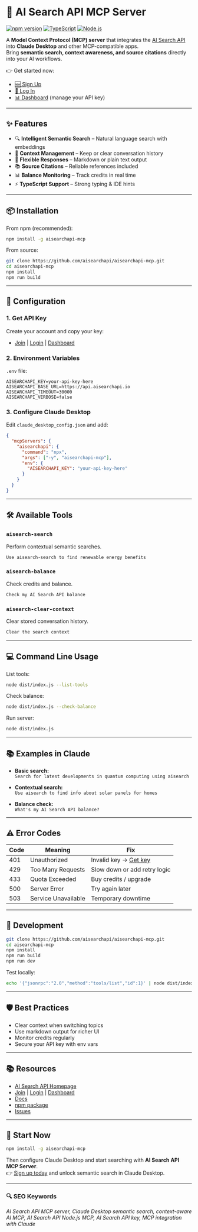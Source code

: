 # 🤖 AI Search API MCP Server

[![npm version](https://badge.fury.io/js/aisearchapi-mcp.svg)](https://www.npmjs.com/package/aisearchapi-mcp)
[![TypeScript](https://img.shields.io/badge/%3C%2F%3E-TypeScript-%230074c1.svg)](http://www.typescriptlang.org/)
[![Node.js](https://img.shields.io/badge/Node.js-18%2B-339933.svg?logo=node.js&logoColor=white)](https://nodejs.org/)

A **Model Context Protocol (MCP) server** that integrates the [AI Search API](https://aisearchapi.io/) into **Claude Desktop** and other MCP-compatible apps.  
Bring **semantic search, context awareness, and source citations** directly into your AI workflows.

👉 Get started now:  
- [🆕 Sign Up](https://app.aisearchapi.io/join)  
- [🔑 Log In](https://app.aisearchapi.io/login)  
- [📊 Dashboard](https://app.aisearchapi.io/dashboard) (manage your API key)  

---

## ✨ Features

- 🔍 **Intelligent Semantic Search** – Natural language search with embeddings  
- 💬 **Context Management** – Keep or clear conversation history  
- 📝 **Flexible Responses** – Markdown or plain text output  
- 📚 **Source Citations** – Reliable references included  
- 📊 **Balance Monitoring** – Track credits in real time  
- ⚡ **TypeScript Support** – Strong typing & IDE hints  

---

## 📦 Installation

From npm (recommended):  
```bash
npm install -g aisearchapi-mcp
```

From source:  
```bash
git clone https://github.com/aisearchapi/aisearchapi-mcp.git
cd aisearchapi-mcp
npm install
npm run build
```

---

## 🔑 Configuration

### 1. Get API Key  
Create your account and copy your key:  
- [Join](https://app.aisearchapi.io/join) | [Login](https://app.aisearchapi.io/login) | [Dashboard](https://app.aisearchapi.io/dashboard)

### 2. Environment Variables  
`.env` file:  
```env
AISEARCHAPI_KEY=your-api-key-here
AISEARCHAPI_BASE_URL=https://api.aisearchapi.io
AISEARCHAPI_TIMEOUT=30000
AISEARCHAPI_VERBOSE=false
```

### 3. Configure Claude Desktop  
Edit `claude_desktop_config.json` and add:

```json
{
  "mcpServers": {
    "aisearchapi": {
      "command": "npx",
      "args": ["-y", "aisearchapi-mcp"],
      "env": {
        "AISEARCHAPI_KEY": "your-api-key-here"
      }
    }
  }
}
```
---

## 🛠️ Available Tools

### `aisearch-search`  
Perform contextual semantic searches.  
```bash
Use aisearch-search to find renewable energy benefits
```

### `aisearch-balance`  
Check credits and balance.  
```bash
Check my AI Search API balance
```

### `aisearch-clear-context`  
Clear stored conversation history.  
```bash
Clear the search context
```

---

## 💻 Command Line Usage

List tools:  
```bash
node dist/index.js --list-tools
```

Check balance:  
```bash
node dist/index.js --check-balance
```

Run server:  
```bash
node dist/index.js
```

---

## 📚 Examples in Claude

- **Basic search:**  
  `Search for latest developments in quantum computing using aisearch`  

- **Contextual search:**  
  `Use aisearch to find info about solar panels for homes`  

- **Balance check:**  
  `What's my AI Search API balance?`  

---

## ⚠️ Error Codes

| Code | Meaning | Fix |
|------|---------|-----|
| 401 | Unauthorized | Invalid key → [Get key](https://app.aisearchapi.io/dashboard) |
| 429 | Too Many Requests | Slow down or add retry logic |
| 433 | Quota Exceeded | Buy credits / upgrade |
| 500 | Server Error | Try again later |
| 503 | Service Unavailable | Temporary downtime |

---

## 🔧 Development

```bash
git clone https://github.com/aisearchapi/aisearchapi-mcp.git
cd aisearchapi-mcp
npm install
npm run build
npm run dev
```

Test locally:  
```bash
echo '{"jsonrpc":"2.0","method":"tools/list","id":1}' | node dist/index.js
```

---

## 🛡️ Best Practices

- Clear context when switching topics  
- Use markdown output for richer UI  
- Monitor credits regularly  
- Secure your API key with env vars  

---

## 📚 Resources

- [AI Search API Homepage](https://aisearchapi.io/)  
- [Join](https://app.aisearchapi.io/join) | [Login](https://app.aisearchapi.io/login) | [Dashboard](https://app.aisearchapi.io/dashboard)  
- [Docs](https://docs.aisearchapi.io/)  
- [npm package](https://www.npmjs.com/package/aisearchapi-mcp)  
- [Issues](https://github.com/aisearchapi/aisearchapi-mcp/issues)  

---

## 🎉 Start Now

```bash
npm install -g aisearchapi-mcp
```

Then configure Claude Desktop and start searching with **AI Search API MCP Server**.  
👉 [Sign up today](https://app.aisearchapi.io/join) and unlock semantic search in Claude Desktop.  

---

### 🔍 SEO Keywords  
*AI Search API MCP server, Claude Desktop semantic search, context-aware AI MCP, AI Search API Node.js MCP, AI Search API key, MCP integration with Claude*
